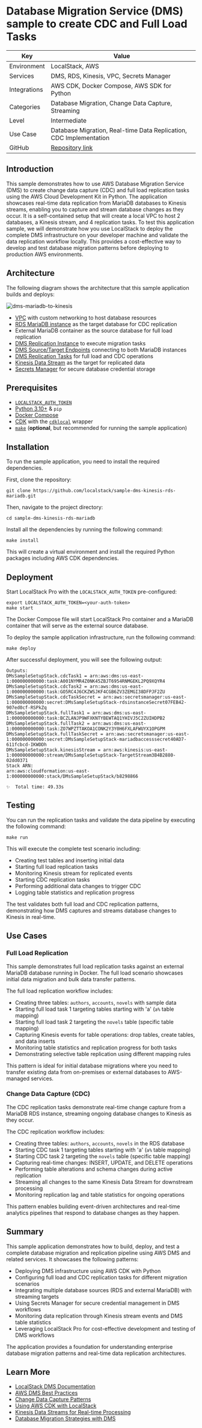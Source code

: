 # Database Migration Service (DMS) sample to create CDC and Full Load Tasks

| Key          | Value                                                                                    |
| ------------ | ---------------------------------------------------------------------------------------- |
| Environment  | LocalStack, AWS                                                                          |
| Services     | DMS, RDS, Kinesis, VPC, Secrets Manager                                                  |
| Integrations | AWS CDK, Docker Compose, AWS SDK for Python                                              |
| Categories   | Database Migration, Change Data Capture, Streaming                                       |
| Level        | Intermediate                                                                             |
| Use Case     | Database Migration, Real-time Data Replication, CDC Implementation                       |
| GitHub       | [Repository link](https://github.com/localstack/sample-dms-kinesis-rds-mariadb)          |

## Introduction

This sample demonstrates how to use AWS Database Migration Service (DMS) to create change data capture (CDC) and full load replication tasks using the AWS Cloud Development Kit in Python. The application showcases real-time data replication from MariaDB databases to Kinesis streams, enabling you to capture and stream database changes as they occur. It is a self-contained setup that will create a local VPC to host 2 databases, a Kinesis stream, and 4 replication tasks. To test this application sample, we will demonstrate how you use LocalStack to deploy the complete DMS infrastructure on your developer machine and validate the data replication workflow locally. This provides a cost-effective way to develop and test database migration patterns before deploying to production AWS environments.

## Architecture

The following diagram shows the architecture that this sample application builds and deploys:

![dms-mariadb-to-kinesis](./images/architecture.png)

- [VPC](https://docs.localstack.cloud/aws/services/ec2/#vpc) with custom networking to host database resources
- [RDS MariaDB instance](https://docs.localstack.cloud/aws/services/rds/) as the target database for CDC replication
- External MariaDB container as the source database for full load replication  
- [DMS Replication Instance](https://docs.localstack.cloud/aws/services/dms/) to execute migration tasks
- [DMS Source/Target Endpoints](https://docs.localstack.cloud/aws/services/dms/) connecting to both MariaDB instances
- [DMS Replication Tasks](https://docs.localstack.cloud/aws/services/dms/) for full load and CDC operations
- [Kinesis Data Stream](https://docs.localstack.cloud/aws/services/kinesis/) as the target for replicated data
- [Secrets Manager](https://docs.localstack.cloud/aws/services/secretsmanager/) for secure database credential storage

## Prerequisites

- [`LOCALSTACK_AUTH_TOKEN`](https://docs.localstack.cloud/getting-started/auth-token/)
- [Python 3.10+](https://www.python.org/downloads/) & `pip`
- [Docker Compose](https://docs.docker.com/compose/install/) 
- [CDK](https://docs.localstack.cloud/user-guide/integrations/aws-cdk/) with the [`cdklocal`](https://github.com/localstack/aws-cdk-local) wrapper
- [`make`](https://www.gnu.org/software/make/) (**optional**, but recommended for running the sample application)

## Installation

To run the sample application, you need to install the required dependencies.

First, clone the repository:

```shell
git clone https://github.com/localstack/sample-dms-kinesis-rds-mariadb.git
```

Then, navigate to the project directory:

```shell
cd sample-dms-kinesis-rds-mariadb  
```

Install all the dependencies by running the following command:

```shell
make install
```

This will create a virtual environment and install the required Python packages including AWS CDK dependencies.

## Deployment

Start LocalStack Pro with the `LOCALSTACK_AUTH_TOKEN` pre-configured:

```shell
export LOCALSTACK_AUTH_TOKEN=<your-auth-token>
make start
```

The Docker Compose file will start LocalStack Pro container and a MariaDB container that will serve as the external source database.

To deploy the sample application infrastructure, run the following command:

```shell
make deploy
```

After successful deployment, you will see the following output:

```shell
Outputs:
DMsSampleSetupStack.cdcTask1 = arn:aws:dms:us-east-1:000000000000:task:A001NYMR4Z0NK45ZBJT6954RNMGEKL2PQ9XQYR4
DMsSampleSetupStack.cdcTask2 = arn:aws:dms:us-east-1:000000000000:task:GO5RC4J6CKZWSJKF4CGB6ZV3ZEMGI38DFPJF2ZU
DMsSampleSetupStack.cdcTaskSecret = arn:aws:secretsmanager:us-east-1:000000000000:secret:DMsSampleSetupStack-rdsinstanceSecret07FEB42-907ed0cf-RSPkZq
DMsSampleSetupStack.fullTask1 = arn:aws:dms:us-east-1:000000000000:task:BCZLANJP9WFXKNTYBEWTAQ1YHIVJ5C2ZUIHDPB2
DMsSampleSetupStack.fullTask2 = arn:aws:dms:us-east-1:000000000000:task:ZO7WPZTTAKOA1CONK2Y3Y0H6FXLAFWUYX1OPGPM
DMsSampleSetupStack.fullTaskSecret = arn:aws:secretsmanager:us-east-1:000000000000:secret:DMsSampleSetupStack-mariadbaccesssecret40AD7-611fcbcd-IKWDDh
DMsSampleSetupStack.kinesisStream = arn:aws:kinesis:us-east-1:000000000000:stream/DMsSampleSetupStack-TargetStream3B4B2880-02dd0371
Stack ARN:
arn:aws:cloudformation:us-east-1:000000000000:stack/DMsSampleSetupStack/b8298866

✨  Total time: 49.33s
```

## Testing

You can run the replication tasks and validate the data pipeline by executing the following command:

```shell
make run
```

This will execute the complete test scenario including:

- Creating test tables and inserting initial data
- Starting full load replication tasks
- Monitoring Kinesis stream for replicated events
- Starting CDC replication tasks  
- Performing additional data changes to trigger CDC
- Logging table statistics and replication progress

The test validates both full load and CDC replication patterns, demonstrating how DMS captures and streams database changes to Kinesis in real-time.

## Use Cases

### Full Load Replication

This sample demonstrates full load replication tasks against an external MariaDB database running in Docker. The full load scenario showcases initial data migration and bulk data transfer patterns.

The full load replication workflow includes:

- Creating three tables: `authors`, `accounts`, `novels` with sample data
- Starting full load task 1 targeting tables starting with 'a' (`a%` table mapping)
- Starting full load task 2 targeting the `novels` table (specific table mapping)
- Capturing Kinesis events for table operations: drop tables, create tables, and data inserts
- Monitoring table statistics and replication progress for both tasks
- Demonstrating selective table replication using different mapping rules

This pattern is ideal for initial database migrations where you need to transfer existing data from on-premises or external databases to AWS-managed services.

### Change Data Capture (CDC) 

The CDC replication tasks demonstrate real-time change capture from a MariaDB RDS instance, streaming ongoing database changes to Kinesis as they occur.

The CDC replication workflow includes:

- Creating three tables: `authors`, `accounts`, `novels` in the RDS database
- Starting CDC task 1 targeting tables starting with 'a' (`a%` table mapping)  
- Starting CDC task 2 targeting the `novels` table (specific table mapping)
- Capturing real-time changes: INSERT, UPDATE, and DELETE operations
- Performing table alterations and schema changes during active replication
- Streaming all changes to the same Kinesis Data Stream for downstream processing
- Monitoring replication lag and table statistics for ongoing operations

This pattern enables building event-driven architectures and real-time analytics pipelines that respond to database changes as they happen.

## Summary

This sample application demonstrates how to build, deploy, and test a complete database migration and replication pipeline using AWS DMS and related services. It showcases the following patterns:

- Deploying DMS infrastructure using AWS CDK with Python
- Configuring full load and CDC replication tasks for different migration scenarios
- Integrating multiple database sources (RDS and external MariaDB) with streaming targets
- Using Secrets Manager for secure credential management in DMS workflows
- Monitoring data replication through Kinesis stream events and DMS table statistics
- Leveraging LocalStack Pro for cost-effective development and testing of DMS workflows

The application provides a foundation for understanding enterprise database migration patterns and real-time data replication architectures.

## Learn More

- [LocalStack DMS Documentation](https://docs.localstack.cloud/aws/services/dms/)
- [AWS DMS Best Practices](https://docs.aws.amazon.com/dms/latest/userguide/CHAP_BestPractices.html)
- [Change Data Capture Patterns](https://docs.aws.amazon.com/dms/latest/userguide/CHAP_Task.CDC.html)
- [Using AWS CDK with LocalStack](https://docs.localstack.cloud/user-guide/integrations/aws-cdk/)
- [Kinesis Data Streams for Real-time Processing](https://docs.localstack.cloud/aws/services/kinesis/)
- [Database Migration Strategies with DMS](https://aws.amazon.com/dms/resources/)
